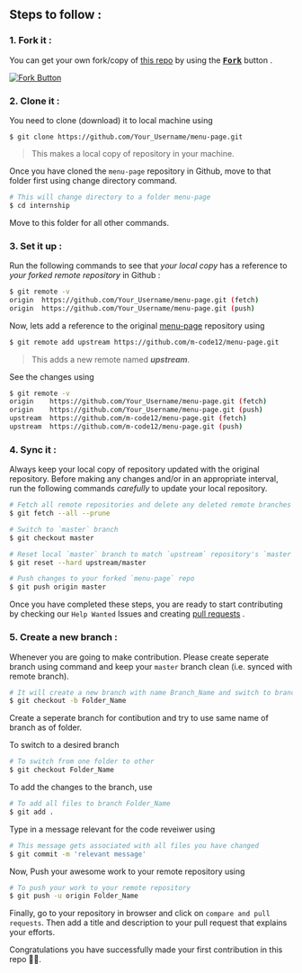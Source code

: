 ## Steps to follow :

### 1. Fork it :

You can get your own fork/copy of [this repo](https://github.com/m-code12/menu-page) by using the <a href="https://github.com/m-code12/menu-page"><kbd><b>Fork</b></kbd></a> button .

[![Fork Button](https://help.github.com/assets/images/help/repository/fork_button.jpg)](https://github.com/m-code12/menu-page)

### 2. Clone it :

You need to clone (download) it to local machine using

```
$ git clone https://github.com/Your_Username/menu-page.git 
```

> This makes a local copy of repository in your machine.

Once you have cloned the `menu-page` repository in Github, move to that folder first using change directory command.

```sh
# This will change directory to a folder menu-page
$ cd internship
```

Move to this folder for all other commands.

### 3. Set it up :

Run the following commands to see that *your local copy* has a reference to *your forked remote repository* in Github :

```sh
$ git remote -v
origin  https://github.com/Your_Username/menu-page.git (fetch)
origin  https://github.com/Your_Username/menu-page.git (push)
```

Now, lets add a reference to the original [menu-page](https://github.com/m-code12/menu-page) repository using

```sh
$ git remote add upstream https://github.com/m-code12/menu-page.git
```

> This adds a new remote named ***upstream***.

See the changes using

```sh
$ git remote -v
origin    https://github.com/Your_Username/menu-page.git (fetch)
origin    https://github.com/Your_Username/menu-page.git (push)
upstream  https://github.com/m-code12/menu-page.git (fetch)
upstream  https://github.com/m-code12/menu-page.git (push)
```

### 4. Sync it :

Always keep your local copy of repository updated with the original repository.
Before making any changes and/or in an appropriate interval, run the following commands *carefully* to update your local repository.

```sh
# Fetch all remote repositories and delete any deleted remote branches
$ git fetch --all --prune

# Switch to `master` branch
$ git checkout master

# Reset local `master` branch to match `upstream` repository's `master` branch
$ git reset --hard upstream/master

# Push changes to your forked `menu-page` repo
$ git push origin master
```

Once you have completed these steps, you are ready to start contributing by checking our `Help Wanted` Issues and creating [pull requests](https://github.com/m-code12/menu-page/pulls) .

### 5. Create a new branch :

Whenever you are going to make contribution. Please create seperate branch using command and keep your `master` branch clean (i.e. synced with remote branch).

```sh
# It will create a new branch with name Branch_Name and switch to branch Folder_Name
$ git checkout -b Folder_Name
```

Create a seperate branch for contibution and try to use same name of branch as of folder.

To switch to a desired branch

```sh
# To switch from one folder to other
$ git checkout Folder_Name
```

To add the changes to the branch, use

```sh
# To add all files to branch Folder_Name
$ git add .
```

Type in a message relevant for the code reveiwer using

```sh
# This message gets associated with all files you have changed
$ git commit -m 'relevant message'
```

Now, Push your awesome work to your remote repository using

```sh
# To push your work to your remote repository
$ git push -u origin Folder_Name
```

Finally, go to your repository in browser and click on `compare and pull requests`.
Then add a title and description to your pull request that explains your efforts.

Congratulations you have successfully made your first contribution in this repo 🎉🚀.
